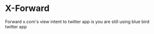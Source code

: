 # X-Forward
Forward x.com's view intent to twitter app is you are still using blue bird twitter app 
